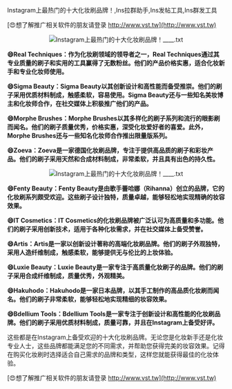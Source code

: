 Instagram上最热门的十大化妆刷品牌！,Ins拉群助手,Ins发帖工具,Ins群发工具

[😍想了解推广相关软件的朋友请登录 http://www.vst.tw](http://www.vst.tw)

 <center><img src="https://vst.tw/MP4/tuiguang/png/0.png" alt="Instagram上最热门的十大化妆刷品牌！____.txt"></center>

**😄Real Techniques：作为化妆刷领域的领导者之一，Real Techniques通过其专业质量的刷子和实用的工具赢得了无数粉丝。他们的产品价格实惠，适合化妆新手和专业化妆师使用。**

**😄Sigma Beauty：Sigma Beauty以其创新设计和高性能而备受推崇。他们的刷子采用优质材料制成，触感柔软，容易使用。Sigma Beauty还与一些知名美妆博主和化妆师合作，在社交媒体上积极推广他们的产品。**

**😄Morphe Brushes：Morphe Brushes以其多样化的刷子系列和流行的眼影刷而闻名。他们的刷子质量优秀，价格实惠，深受化妆爱好者的喜爱。此外，Morphe Brushes还与一些知名化妆师合作推出限量版系列。**

**😄Zoeva：Zoeva是一家德国化妆刷品牌，专注于提供高品质的刷子和彩妆产品。他们的刷子采用天然和合成材料制成，非常柔软，并且具有出色的持久性。**

 <center><img src="https://vst.tw/MP4/tuiguang/png/1.png" alt="Instagram上最热门的十大化妆刷品牌！____.txt"></center>

**😄Fenty Beauty：Fenty Beauty是由歌手蕾哈娜（Rihanna）创立的品牌，它的化妆刷系列颇受欢迎。这些刷子设计独特，质量卓越，能够轻松地实现精确的妆容效果。**

**😄IT Cosmetics：IT Cosmetics的化妆刷品牌被广泛认可为高质量和多功能。他们的刷子采用创新技术，适用于各种化妆需求，并在社交媒体上备受赞誉。**

**😄Artis：Artis是一家以创新设计著称的高端化妆刷品牌。他们的刷子外观独特，采用人造纤维制成，触感柔软，能够提供无与伦比的上妆体验。**

**😄Luxie Beauty：Luxie Beauty是一家专注于高质量化妆刷子的品牌。他们的刷子采用合成纤维制成，质量优秀，外观精美。**

**😄Hakuhodo：Hakuhodo是一家日本品牌，以其手工制作的高品质化妆刷而闻名。他们的刷子非常柔软，能够轻松地实现精细的妆容效果。**

**😄Bdellium Tools：Bdellium Tools是一家专注于创新设计和高性能的化妆刷品牌。他们的刷子采用优质材料制成，质量可靠，并且在Instagram上备受好评。**

这些都是在Instagram上备受欢迎的十大化妆刷品牌。无论您是化妆新手还是化妆专业人士，这些品牌都能满足您的不同需求，并帮助您获得完美的妆容效果。记得在购买化妆刷时选择适合自己需求的品牌和类型，这样您就能获得最佳的化妆体验。

[😍想了解推广相关软件的朋友请登录 http://www.vst.tw](http://www.vst.tw)



